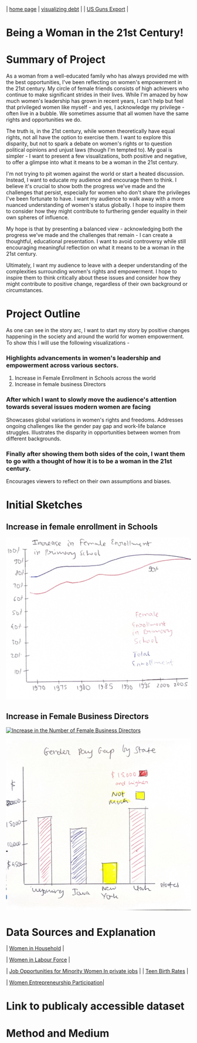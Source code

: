 | [home page](https://ghulepati.github.io/ghule-portfolio/) | [visualizing debt](tableau.md) | | [US Guns Export](Export.md) | 

# Being a Woman in the 21st Century!
# Summary of Project

As a woman from a well-educated family who has always provided me with the best opportunities, I've been reflecting on women's empowerment in the 21st century. My circle of female friends consists of high achievers who continue to make significant strides in their lives. While I'm amazed by how much women's leadership has grown in recent years, I can't help but feel that privileged women like myself - and yes, I acknowledge my privilege - often live in a bubble. We sometimes assume that all women have the same rights and opportunities we do.

The truth is, in the 21st century, while women theoretically have equal rights, not all have the option to exercise them. I want to explore this disparity, but not to spark a debate on women's rights or to question political opinions and unjust laws (though I'm tempted to). My goal is simpler - I want to present a few visualizations, both positive and negative, to offer a glimpse into what it means to be a woman in the 21st century.

I'm not trying to pit women against the world or start a heated discussion. Instead, I want to educate my audience and encourage them to think. I believe it's crucial to show both the progress we've made and the challenges that persist, especially for women who don't share the privileges I've been fortunate to have. I want my audience to walk away with a more nuanced understanding of women's status globally. I hope to inspire them to consider how they might contribute to furthering gender equality in their own spheres of influence.

My hope is that by presenting a balanced view - acknowledging both the progress we've made and the challenges that remain - I can create a thoughtful, educational presentation. I want to avoid controversy while still encouraging meaningful reflection on what it means to be a woman in the 21st century.

Ultimately, I want my audience to leave with a deeper understanding of the complexities surrounding women's rights and empowerment. I hope to inspire them to think critically about these issues and consider how they might contribute to positive change, regardless of their own background or circumstances.

# Project Outline

As one can see in the story arc, I want to start my story by positive changes happening in the society and around the world for women empowerment. To show this I will use the following visualizations - 

### Highlights advancements in women's leadership and empowerment across various sectors.

1. Increase in Female Enrollment in Schools across the world
2. Increase in female business Directors

### After which I want to slowly move the audience's attention towards several issues modern women are facing 

Showcases global variations in women's rights and freedoms.
Addresses ongoing challenges like the gender pay gap and work-life balance struggles.
Illustrates the disparity in opportunities between women from different backgrounds.

### Finally after showing them both sides of the coin, I want them to go with a thought of how it is to be a woman in the 21st century. 
Encourages viewers to reflect on their own assumptions and biases.

# Initial Sketches

## Increase in female enrollment in Schools
![plot](Female_Enrollment_in_School.jpg)


## Increase in Female Business Directors
<div class='tableauPlaceholder' id='viz1727224400336' style='position: relative'><noscript><a href='#'><img alt='Increase in the Number of Female Business Directors ' src='https:&#47;&#47;public.tableau.com&#47;static&#47;images&#47;In&#47;IncreaseinNumberofFemaleBusinessDirectors&#47;Sheet1&#47;1_rss.png' style='border: none' /></a></noscript><object class='tableauViz'  style='display:none;'><param name='host_url' value='https%3A%2F%2Fpublic.tableau.com%2F' /> <param name='embed_code_version' value='3' /> <param name='site_root' value='' /><param name='name' value='IncreaseinNumberofFemaleBusinessDirectors&#47;Sheet1' /><param name='tabs' value='no' /><param name='toolbar' value='yes' /><param name='static_image' value='https:&#47;&#47;public.tableau.com&#47;static&#47;images&#47;In&#47;IncreaseinNumberofFemaleBusinessDirectors&#47;Sheet1&#47;1.png' /> <param name='animate_transition' value='yes' /><param name='display_static_image' value='yes' /><param name='display_spinner' value='yes' /><param name='display_overlay' value='yes' /><param name='display_count' value='yes' /><param name='language' value='en-US' /><param name='filter' value='publish=yes' /></object></div>                
<script type='text/javascript'>                    
  var divElement = document.getElementById('viz1727224400336');                    
  var vizElement = divElement.getElementsByTagName('object')[0];                    
  vizElement.style.width='100%';vizElement.style.height=(divElement.offsetWidth*0.75)+'px';                    
  var scriptElement = document.createElement('script');                    
  scriptElement.src = 'https://public.tableau.com/javascripts/api/viz_v1.js';                    vizElement.parentNode.insertBefore(scriptElement, vizElement);               
</script>

![plot](GenderPay_Gap.jpg)


# Data Sources and Explanation


| [Women in Household](https://data.unwomen.org/data-portal/sdm?annex=Household%20Composition%20and%20Living%20Arrangements&finic%5B%5D=P-13&finic%5B%5D=P-15&finic%5B%5D=P-17&finic%5B%5D=P-19&finic%5B%5D=P-20&finic%5B%5D=P-34&finic%5B%5D=P-35&finic%5B%5D=P-37&flocat%5B%5D=4&flocat%5B%5D=50&flocat%5B%5D=356&flocat%5B%5D=364&flocat%5B%5D=462&flocat%5B%5D=524&flocat%5B%5D=586&flocat%5B%5D=51&flocat%5B%5D=275&flocat%5B%5D=400&flocat%5B%5D=887&flocat%5B%5D=104&flocat%5B%5D=116&flocat%5B%5D=360&flocat%5B%5D=608&flocat%5B%5D=626&flocat%5B%5D=704&flocat%5B%5D=156&flocat%5B%5D=417&flocat%5B%5D=762&flocat%5B%5D=8&flocat%5B%5D=620&flocat%5B%5D=300&flocat%5B%5D=112&flocat%5B%5D=642&flocat%5B%5D=804&flocat%5B%5D=348&flocat%5B%5D=372&flocat%5B%5D=250&flocat%5B%5D=24&flocat%5B%5D=120&flocat%5B%5D=148&flocat%5B%5D=180&flocat%5B%5D=266&flocat%5B%5D=678&flocat%5B%5D=72&flocat%5B%5D=426&flocat%5B%5D=516&flocat%5B%5D=710&flocat%5B%5D=748&flocat%5B%5D=108&flocat%5B%5D=174&flocat%5B%5D=231&flocat%5B%5D=404&flocat%5B%5D=450&flocat%5B%5D=454&flocat%5B%5D=508&flocat%5B%5D=646&flocat%5B%5D=716&flocat%5B%5D=728&flocat%5B%5D=800&flocat%5B%5D=834&flocat%5B%5D=894&flocat%5B%5D=178&flocat%5B%5D=204&flocat%5B%5D=270&flocat%5B%5D=288&flocat%5B%5D=324&flocat%5B%5D=384&flocat%5B%5D=430&flocat%5B%5D=466&flocat%5B%5D=562&flocat%5B%5D=566&flocat%5B%5D=686&flocat%5B%5D=694&flocat%5B%5D=768&flocat%5B%5D=854&flocat%5B%5D=729&flocat%5B%5D=818&flocat%5B%5D=32&flocat%5B%5D=68&flocat%5B%5D=76&flocat%5B%5D=170&flocat%5B%5D=218&flocat%5B%5D=328&flocat%5B%5D=604&flocat%5B%5D=858&flocat%5B%5D=188&flocat%5B%5D=222&flocat%5B%5D=320&flocat%5B%5D=340&flocat%5B%5D=484&flocat%5B%5D=591&flocat%5B%5D=214&flocat%5B%5D=332&flocat%5B%5D=630&flocat%5B%5D=780&flocat%5B%5D=124&flocat%5B%5D=840&flocat%5B%5D=242&flocat%5B%5D=62&flocat%5B%5D=753&flocat%5B%5D=513&flocat%5B%5D=419&flocat%5B%5D=747&flocat%5B%5D=543&flocat%5B%5D=202&tab=table) |


| [Women in Labour Force](https://data.unwomen.org/data-portal/sdm?annex=Labour%20Force%20Participation%20rates%20by%20Sex%20and%20Marital%20Status&finic%5B%5D=P-38&fimsc%5BP-38%5D%5B%5D=All&fimsc%5BP-38%5D%5B%5D=Widowed&fimsc%5BP-38%5D%5B%5D=Currently%20divorced%20or%20separated&fimsc%5BP-38%5D%5B%5D=Married%2Fin%20union&fimsc%5BP-38%5D%5B%5D=Single%2Fnever%20married&flocat%5B%5D=4&flocat%5B%5D=50&flocat%5B%5D=144&flocat%5B%5D=356&flocat%5B%5D=462&flocat%5B%5D=524&flocat%5B%5D=586&flocat%5B%5D=51&flocat%5B%5D=368&flocat%5B%5D=784&flocat%5B%5D=792&flocat%5B%5D=887&flocat%5B%5D=96&flocat%5B%5D=104&flocat%5B%5D=116&flocat%5B%5D=360&flocat%5B%5D=418&flocat%5B%5D=608&flocat%5B%5D=626&flocat%5B%5D=704&flocat%5B%5D=764&flocat%5B%5D=156&flocat%5B%5D=410&flocat%5B%5D=496&flocat%5B%5D=762&flocat%5B%5D=8&flocat%5B%5D=70&flocat%5B%5D=380&flocat%5B%5D=620&flocat%5B%5D=688&flocat%5B%5D=724&flocat%5B%5D=40&flocat%5B%5D=250&flocat%5B%5D=276&flocat%5B%5D=442&flocat%5B%5D=528&flocat%5B%5D=756&flocat%5B%5D=203&flocat%5B%5D=616&flocat%5B%5D=643&flocat%5B%5D=703&flocat%5B%5D=208&flocat%5B%5D=233&flocat%5B%5D=246&flocat%5B%5D=826&flocat%5B%5D=32&flocat%5B%5D=68&flocat%5B%5D=76&flocat%5B%5D=152&flocat%5B%5D=170&flocat%5B%5D=218&flocat%5B%5D=328&flocat%5B%5D=600&flocat%5B%5D=604&flocat%5B%5D=858&flocat%5B%5D=862&flocat%5B%5D=188&flocat%5B%5D=222&flocat%5B%5D=320&flocat%5B%5D=340&flocat%5B%5D=484&flocat%5B%5D=558&flocat%5B%5D=591&flocat%5B%5D=214&flocat%5B%5D=780&flocat%5B%5D=124&flocat%5B%5D=840&flocat%5B%5D=36&flocat%5B%5D=90&flocat%5B%5D=242&flocat%5B%5D=598&flocat%5B%5D=184&flocat%5B%5D=798&flocat%5B%5D=882&flocat%5B%5D=520&flocat%5B%5D=583&flocat%5B%5D=585&flocat%5B%5D=72&flocat%5B%5D=516&flocat%5B%5D=710&flocat%5B%5D=748&flocat%5B%5D=108&flocat%5B%5D=231&flocat%5B%5D=450&flocat%5B%5D=454&flocat%5B%5D=480&flocat%5B%5D=508&flocat%5B%5D=646&flocat%5B%5D=690&flocat%5B%5D=716&flocat%5B%5D=834&flocat%5B%5D=894&flocat%5B%5D=120&flocat%5B%5D=180&flocat%5B%5D=132&flocat%5B%5D=270&flocat%5B%5D=288&flocat%5B%5D=384&flocat%5B%5D=430&flocat%5B%5D=466&flocat%5B%5D=478&flocat%5B%5D=562&flocat%5B%5D=566&flocat%5B%5D=686&flocat%5B%5D=694&flocat%5B%5D=768&flocat%5B%5D=854&flocat%5B%5D=788&flocat%5B%5D=818&flocat%5B%5D=53&flocat%5B%5D=62&flocat%5B%5D=753&flocat%5B%5D=513&flocat%5B%5D=419&flocat%5B%5D=747&flocat%5B%5D=543&flocat%5B%5D=202&fgende%5BFemale%5D=Female&fgende%5BMale%5D=Male&tab=table) |

| [Job Opportunities for Minority Women In private jobs](https://catalog.data.gov/dataset/job-patterns-for-minorities-and-women-in-private-industry-2017-eeo-1-national-aggregate-re) |
| [Teen Birth Rates](https://catalog.data.gov/dataset/nchs-teen-birth-rates-for-age-group-15-19-in-the-united-states-by-county) |

| [Women Entrepreneurship Participation](https://data.world/harimjung/gender-equality-women-entrepreneurship-participation)|





# Link to publicaly accessible dataset
# Method and Medium
